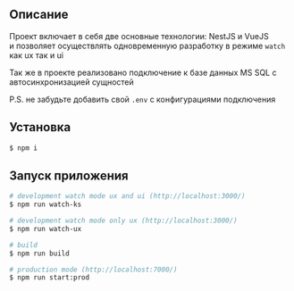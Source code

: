 ## Описание

Проект включает в себя две основные технологии: NestJS и VueJS  
и позволяет осуществлять одновременную разработку в режиме `watch` как ux так и ui  

Так же в проекте реализовано подключение к базе данных MS SQL с автосинхронизацией сущностей  

P.S. не забудьте добавить свой `.env` с конфигурациями подключения

## Установка

```bash
$ npm i
```

## Запуск приложения

```bash
# development watch mode ux and ui (http://localhost:3000/)
$ npm run watch-ks

# development watch mode only ux (http://localhost:3000/)
$ npm run watch-ux

# build
$ npm run build

# production mode (http://localhost:7000/)
$ npm run start:prod
```
